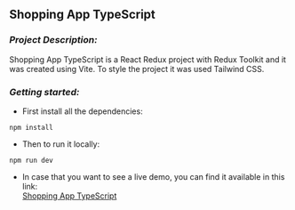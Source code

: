 ## **Shopping App TypeScript**

### *Project Description:*
Shopping App TypeScript is a React Redux project with Redux Toolkit and it was created using Vite. To style the project it was used Tailwind CSS.

### *Getting started:* 
  - First install all the dependencies:
  ```
  npm install
  ```
  - Then to run it locally:
  ```
  npm run dev
  ```
  - In case that you want to see a live demo, you can find it available in this link:  
    [Shopping App TypeScript](https://shopping-app-typescript-js6j.vercel.app)

